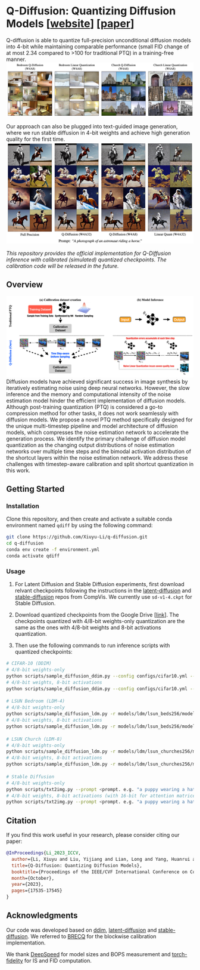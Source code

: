 
# Q-Diffusion: Quantizing Diffusion Models [[website](https://xiuyuli.com/qdiffusion/)] [[paper](http://arxiv.org/abs/2302.04304)]
Q-diffusion is able to quantize full-precision unconditional diffusion models into 4-bit while maintaining comparable performance (small FID change of at most 2.34 compared to >100 for traditional PTQ) in a training-free manner.
![example_lsun](assets/example_lsun.png)

Our approach can also be plugged into text-guided image generation, where we run stable diffusion in 4-bit weights and achieve high generation quality for the first time.
![example_sd](assets/example_sd.png)

*This repository provides the official implementation for Q-Diffusion inference with calibrated (simulated) quantized checkpoints. The calibration code will be released in the future.*

## Overview

![teaser](assets/teaser.png)  
Diffusion models have achieved significant success in image synthesis by iteratively estimating noise using deep neural networks. However, the slow inference and the memory and computational intensity of the noise estimation model hinder the efficient implementation of diffusion models. Although post-training quantization (PTQ) is considered a go-to compression method for other tasks, it does not work seamlessly with diffusion models. We propose a novel PTQ method specifically designed for the unique multi-timestep pipeline and model architecture of diffusion models, which compresses the noise estimation network to accelerate the generation process. We identify the primary challenge of diffusion model quantization as the changing output distributions of noise estimation networks over multiple time steps and the bimodal activation distribution of the shortcut layers within the noise estimation network. We address these challenges with timestep-aware calibration and split shortcut quantization in this work.
## Getting Started

### Installation

Clone this repository, and then create and activate a suitable conda environment named `qdiff` by using the following command:

```bash
git clone https://github.com/Xiuyu-Li/q-diffusion.git
cd q-diffusion
conda env create -f environment.yml
conda activate qdiff
```

### Usage

1. For Latent Diffusion and Stable Diffusion experiments, first download relvant checkpoints following the instructions in the [latent-diffusion](https://github.com/CompVis/latent-diffusion#model-zoo) and [stable-diffusion](https://github.com/CompVis/stable-diffusion#weights) repos from CompVis. We currently use `sd-v1-4.ckpt` for Stable Diffusion. 

2. Download quantized checkpoints from the Google Drive [[link](https://drive.google.com/drive/folders/1ImRbmAvzCsU6AOaXbIeI7-4Gu2_Scc-X?usp=share_link)]. The checkpoints quantized with 4/8-bit weights-only quantization are the same as the ones with 4/8-bit weights and 8-bit activations quantization. 

3. Then use the following commands to run inference scripts with quantized checkpoints:

```bash
# CIFAR-10 (DDIM)
# 4/8-bit weights-only
python scripts/sample_diffusion_ddim.py --config configs/cifar10.yml --use_pretrained --timesteps 100 --eta 0 --skip_type quad --ptq --weight_bit <4 or 8> --quant_mode qdiff --split -l <output_path> --cali_ckpt <quantized_ckpt_path>
# 4/8-bit weights, 8-bit activations
python scripts/sample_diffusion_ddim.py --config configs/cifar10.yml --use_pretrained --timesteps 100 --eta 0 --skip_type quad --ptq --weight_bit <4 or 8> --quant_mode qdiff --quant_act --act_bit 8 --a_sym --split -l <output_path> --cali_ckpt <quantized_ckpt_path>

# LSUN Bedroom (LDM-4)
# 4/8-bit weights-only
python scripts/sample_diffusion_ldm.py -r models/ldm/lsun_beds256/model.ckpt -n 20 --batch_size 10 -c 200 -e 1.0 --seed 41 --ptq --weight_bit <4 or 8> -l <output_path> --cali_ckpt <quantized_ckpt_path>
# 4/8-bit weights, 8-bit activations
python scripts/sample_diffusion_ldm.py -r models/ldm/lsun_beds256/model.ckpt -n 20 --batch_size 10 -c 200 -e 1.0 --seed 41 --ptq --weight_bit <4 or 8> --quant_act --act_bit 8 --a_sym -l <output_path> --cali_ckpt <quantized_ckpt_path>

# LSUN Church (LDM-8)
# 4/8-bit weights-only
python scripts/sample_diffusion_ldm.py -r models/ldm/lsun_churches256/model.ckpt -n 20 --batch_size 10 -c 400 -e 0.0 --seed 41 --ptq --weight_bit <4 or 8> -l <output_path> --cali_ckpt <quantized_ckpt_path>
# 4/8-bit weights, 8-bit activations
python scripts/sample_diffusion_ldm.py -r models/ldm/lsun_churches256/model.ckpt -n 20 --batch_size 10 -c 400 -e 0.0 --seed 41 --ptq --weight_bit <4 or 8> --quant_act --act_bit 8 -l <output_path> --cali_ckpt <quantized_ckpt_path>

# Stable Diffusion
# 4/8-bit weights-only
python scripts/txt2img.py --prompt <prompt. e.g. "a puppy wearing a hat"> --plms --cond --ptq --weight_bit <4 or 8> --quant_mode qdiff --no_grad_ckpt --split --n_samples 5 --outdir <output_path> --cali_ckpt <quantized_ckpt_path>
# 4/8-bit weights, 8-bit activations (with 16-bit for attention matrices after softmax)
python scripts/txt2img.py --prompt <prompt. e.g. "a puppy wearing a hat"> --plms --cond --ptq --weight_bit <4 or 8> --quant_mode qdiff --no_grad_ckpt --split --n_samples 5 --quant_act --act_bit 8 --sm_abit 16 --outdir <output_path> --cali_ckpt <quantized_ckpt_path>
```

## Citation

If you find this work useful in your research, please consider citing our paper:

```bibtex
@InProceedings{Li_2023_ICCV,
  author={Li, Xiuyu and Liu, Yijiang and Lian, Long and Yang, Huanrui and Dong, Zhen and Kang, Daniel and Zhang, Shanghang and Keutzer, Kurt},
  title={Q-Diffusion: Quantizing Diffusion Models},
  booktitle={Proceedings of the IEEE/CVF International Conference on Computer Vision (ICCV)},
  month={October},
  year={2023},
  pages={17535-17545}
}
```

## Acknowledgments

Our code was developed based on [ddim](https://github.com/ermongroup/ddim), [latent-diffusion](https://github.com/CompVis/latent-diffusion) and [stable-diffusion](https://github.com/CompVis/stable-diffusion). We referred to [BRECQ](https://github.com/yhhhli/BRECQ) for the blockwise calibration implementation.

We thank [DeepSpeed](https://github.com/microsoft/DeepSpeed) for model sizes and BOPS measurement and [torch-fidelity](https://github.com/toshas/torch-fidelity) for IS and FID computation.
